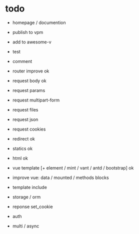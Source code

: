 # todo

- homepage / documention
- publish to vpm
- add to awesome-v
- test
- comment

- router improve    ok
- request body  ok
- request params
- request multipart-form
- request files
- request json
- request cookies

- redirect  ok
- statics   ok
- html  ok
- vue template [+ element / mint / vant / antd / bootstrap] ok
- improve vue: data / mounted / methods blocks
- template include
- storage / orm
- reponse set_cookie

- auth

- multi / async


